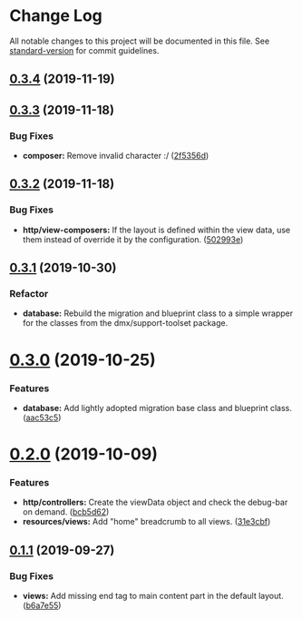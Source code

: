 # Change Log

All notable changes to this project will be documented in this file. See [standard-version](https://github.com/conventional-changelog/standard-version) for commit guidelines.

## [0.3.4](https://github.com/Datamedrix/application-foundation/compare/v0.3.3...v0.3.4) (2019-11-19)

## [0.3.3](https://github.com/Datamedrix/application-foundation/compare/v0.3.2...v0.3.3) (2019-11-18)

### Bug Fixes

* **composer:** Remove invalid character :/ ([2f5356d](https://github.com/Datamedrix/application-foundation/commit/2f5356d))

## [0.3.2](https://github.com/Datamedrix/application-foundation/compare/v0.3.1...v0.3.2) (2019-11-18)

### Bug Fixes

* **http/view-composers:** If the layout is defined within the view data, use them instead of override it by the configuration. ([502993e](https://github.com/Datamedrix/application-foundation/commit/502993e))

## [0.3.1](https://github.com/Datamedrix/application-foundation/compare/v0.3.0...v0.3.1) (2019-10-30)

### Refactor

* **database:** Rebuild the migration and blueprint class to a simple wrapper for the classes from the dmx/support-toolset package.

# [0.3.0](https://github.com/Datamedrix/application-foundation/compare/v0.2.0...v0.3.0) (2019-10-25)

### Features

* **database:** Add lightly adopted migration base class and blueprint class. ([aac53c5](https://github.com/Datamedrix/application-foundation/commit/aac53c5))

# [0.2.0](https://github.com/Datamedrix/application-foundation/compare/v0.1.1...v0.2.0) (2019-10-09)

### Features

* **http/controllers:** Create the viewData object and check the debug-bar on demand. ([bcb5d62](https://github.com/Datamedrix/application-foundation/commit/bcb5d62))
* **resources/views:** Add "home" breadcrumb to all views. ([31e3cbf](https://github.com/Datamedrix/application-foundation/commit/31e3cbf))

## [0.1.1](https://github.com/Datamedrix/application-foundation/compare/v0.1.0...v0.1.1) (2019-09-27)

### Bug Fixes

* **views:** Add missing end tag to main content part in the default layout. ([b6a7e55](https://github.com/Datamedrix/application-foundation/commit/b6a7e55))
